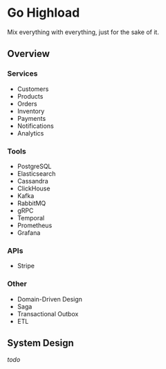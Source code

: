 # Go Highload
Mix everything with everything, just for the sake of it.

## Overview 

### Services
- Customers
- Products
- Orders
- Inventory
- Payments
- Notifications
- Analytics

### Tools
- PostgreSQL
- Elasticsearch
- Cassandra
- ClickHouse
- Kafka
- RabbitMQ
- gRPC
- Temporal
- Prometheus
- Grafana

### APIs
- Stripe

### Other
- Domain-Driven Design
- Saga
- Transactional Outbox
- ETL

## System Design

_todo_